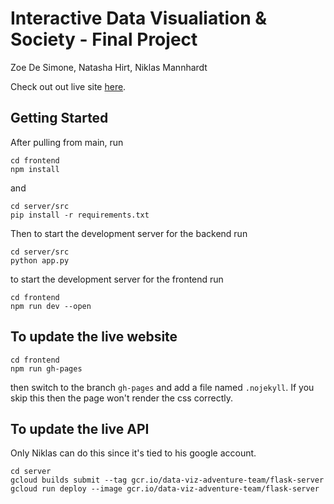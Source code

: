 # Interactive Data Visualiation & Society - Final Project
Zoe De Simone, Natasha Hirt, Niklas Mannhardt

Check out out live site [here]( https://nickmannhardt.github.io/data-viz-migration/).

## Getting Started
After pulling from main, run
```
cd frontend
npm install
```
and
```
cd server/src
pip install -r requirements.txt
```

Then to start the development server for the backend run
```
cd server/src
python app.py
```

to start the development server for the frontend run
```
cd frontend
npm run dev --open
```

## To update the live website
```
cd frontend
npm run gh-pages
```
then switch to the branch `gh-pages` and add a file named `.nojekyll`. If you skip this then the page won't render the css correctly.


## To update the live API
Only Niklas can do this since it's tied to his google account.

```
cd server
gcloud builds submit --tag gcr.io/data-viz-adventure-team/flask-server 
gcloud run deploy --image gcr.io/data-viz-adventure-team/flask-server
```
